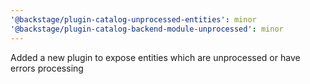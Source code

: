 ```yaml
---
'@backstage/plugin-catalog-unprocessed-entities': minor
'@backstage/plugin-catalog-backend-module-unprocessed': minor
---
```


Added a new plugin to expose entities which are unprocessed or have errors processing
